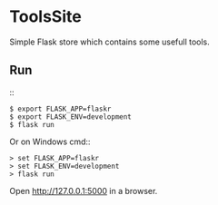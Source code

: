 # ToolsSite
Simple Flask store which contains some usefull tools.


Run
---

::

    $ export FLASK_APP=flaskr
    $ export FLASK_ENV=development
    $ flask run

Or on Windows cmd::

    > set FLASK_APP=flaskr
    > set FLASK_ENV=development
    > flask run

Open http://127.0.0.1:5000 in a browser.